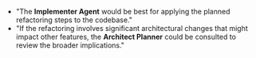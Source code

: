 - "The **Implementer Agent** would be best for applying the planned refactoring steps to the codebase."
- "If the refactoring involves significant architectural changes that might impact other features, the **Architect Planner** could be consulted to review the broader implications." 